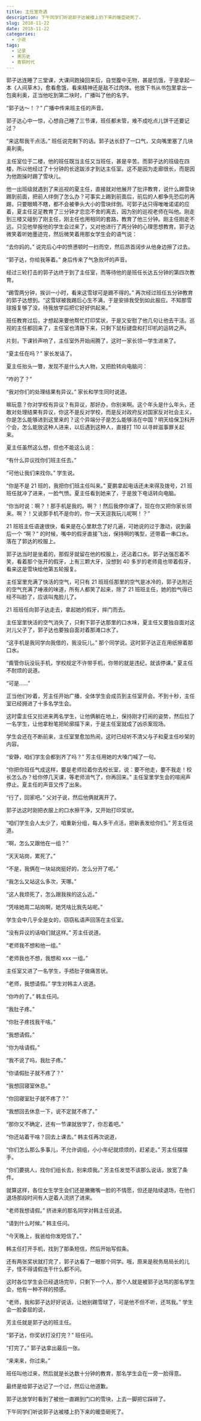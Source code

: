```yaml
---
title: 主任室奇遇
description: 下午同学们听说郭子达被楼上扔下来的暖壶砸死了。
slug: 2018-11-22
date: 2018-11-22
categories:
  - 小说
tags:
  - 记录
  - 黑历史
  - 青铜时代
---
```


郭子达连睡了三堂课，大课间跑操回来后，自觉腹中无物，甚是饥饿，于是拿起一本《人间草木》，愈看愈饿，看来精神还是敌不过肉体。他放下书从书包里拿出一包奥利奥，正当他吃到第二块时，广播叫了他的名字。

“郭子达～！？” 广播中传来班主任的声音。

郭子达心中一惊，心想自己睡了三节课，班任都未管，难不成吃点儿饼干还要记过？

“来这帮我干点活。” 班任说完剩下的话。郭子达长舒了一口气，又向嘴里塞了几块奥利奥。

主任室位于二楼，他的班任既当主任又当班任，甚是辛苦。而郭子达的班级在四楼，所以他经过了十分钟的长途跋涉才到达主任室。这不是因为走廊很长，而是因为他跑操时踢了雪块儿。

他一出班级就遇到了来巡视的夏主任，直接就对他展开了批评教育，说什么踢雪块踢到前面，把前人绊倒了怎么办？可事实上踢到前面后，前后的人都争先恐后的再踢，只要眼睛不瞎，都不会被拳头大小的雪块绊倒。可郭子达只得唯唯诺诺的应着，夏主任足足教育了三分钟才恋恋不舍的离去，因为别的巡视老师在叫他。刚走到三楼又碰到了刚主任，刚主任也用相同的套路，教育了他三分钟。刚主任刚走不远，只见他举报他的学生会过来了，又对他进行了两分钟的心理思想教育。郭子达微笑着听她墨迹完，然后微笑着用那女学生会的语气说：

“去你妈的。” 说完后心中的愤懑顿时一扫而空，然后昂首阔步从他身边擦了过去。

“郭子达，你给我等着。” 身后传来了气急败坏的声音。

经过三轮打击的郭子达终于到了主任室，而等待他的是班任长达五分钟的第四次教育。

“踢雪两分钟，挨训一小时，看来这雪球可是踢不得的。” 再次经过班任五分钟教育的郭子达想到。“这雪球被我踢后心生不满，于是安排我受到如此报应。不知那雪球报复够了没，待我放学后把它好好供起来。”

班任教育过后，才想起来要他帮忙打印奖状，于是又安慰了他几句让他去干活。巡视的主任都回来了，主任室也清静下来，只剩下鼠标键盘和打印机的运转之声。

片刻，下课铃声响了，主任室外开始闹腾了，这时一家长领一学生进来了。

“夏主任在吗？” 家长发话了。

夏主任抬头一瞥，发现不是什么大人物，又把脸转向电脑问：

“咋的了？”

“我对你们的处理结果有异议。” 家长和学生同时说道。

嘛玩意？你对学校有异议？有异议，那好办，你别来啊。这个年头是什么年头，还敢对处理结果有异议，你这不是反对学校，而是反对政府反对国家反对社会主义，你是怎么能够进到这里来的？这个异端分子是怎么能够活在中国？明天给保卫科开个会，怎么能放这种人进来，以后遇到这种人，直接打 110 以寻衅滋事罪关起来。

夏主任虽然这么想，但也不能这么说：

“有什么异议找你们班主任去。”

“可他让我们来找你。” 学生说。

“你是不是 21 班的，我把你们班主任叫来。” 夏鹏拿起电话还未来得及拨号，21 班班任就冲了进来，一脸气愤。夏主任看到她来了，于是放下电话转向电脑。

“你当时说：啊？！那手机是我的。啊？！然后我停你课了，现在你又把你家长领来。啊？！又说那手机不是你的，你一天天逗我玩儿呢啊！？”

21 班班主任语速很快，看来是在心里默念了好几遍，可她说的过于激动，说到最后一个 “啊？” 的时候，嘴中的假牙直接飞出，保持啊的嘴型，还带着一串口水。落在了郭达的校服上。

郭子达当时是坐着的，那假牙就留在他的校服上，还沾着口水。郭子达强忍着不笑，看着那个张开的假牙，上有三颗大牙，没想到 40 多岁的老师竟也带着假牙，看来这是雪块给他第五轮报复。

主任室里充满了快活的空气，可只有 21 班班任那里的空气是冰冷的，郭子达附近的空气充满了唾液的味道，所有人都笑了起来，除了 21 班班主任，她的脸气得已经不叫脸了，应该叫鬼脸儿了。

21 班班任向郭子达走去，拿起她的假牙，摔门而去。

主任室里快活的空气消失了，只剩下郭子达那里的口水味，夏主任又要独自面对这对儿父子了，郭子达也要独自面对着那滩口水了。

“这手机是我同学向我借的，我没玩儿。” 那个同学说。这时郭子达正在用纸擦着那口水。

“甭管你玩没玩手机，学校规定不许带手机，你带的就是违纪，就该停课。” 夏主任不耐烦的说道。

“可是……”

正当他们吵着，芳主任开始广播，全体学生会成员到主任室开会。不到十秒，主任室已经拥进了十多名学生会。

这时雷主任又拉进来两名学生，让他俩躺在地上，保持刚才打闹的姿势，然后拉了一名学生，让他拿粉笔把轮廓描下来，于是主任室就成了凶杀案现场。

学生会还在不断前来，主任室里愈加热闹，这时已经听不清父与子和夏主任吵架的内容。

“安静，咱们学生会都到齐了吗？” 芳主任用她的大嗓门喊了一句。

“你把你班任气成这样，要是老师拉着你去校长室，说：要不他走，要不我走！校长怎么办？给你停几天课，等老师消气了，你再回来。” 主任室里学生会的喧闹声停止。夏主任的声音又传了出来。

“行了，回家吧。” 父对子说，然后他俩就离开了。

郭子达这时刚把衣服上的口水擦干净，又开始打印奖状。

“咱们学生会人太少了，咱重新分组，每人多干点活，把新表发给你们。” 芳主任说道。

“啊，怎么又跟他在一组？”

“天天站岗，累死了。”

“不是，我俩在一块站岗挺好的，怎么分开了呢。”

“我怎么又站这么多次，天哪。”

“这人我烦死了，怎么跟我挨的这么近。”

“凭啥她周二站岗啊，她凭啥比我先站呢。”

学生会中几乎全是女的，窃窃私语声回荡在主任室。

“没有异议的话咱们就这样。” 芳主任说道。

“老师我不想和他一组。”

“老师我也不想，我想和 xxx 一组。”

主任室又进了一名学生，手捂肚子做痛苦状。

“老师，我想请假。” 学生对韩主人说道。

“你咋的了。” 韩主任问。

“我肚子疼。”

“你肚子疼找我干啥。”

“我想请假。”

“你为啥请假。”

“我不说了吗，我肚子疼。”

“你请假肚子就不疼了？”

“我想回寝室休息。”

“你回寝室肚子就不疼了？”

“我想回去休息一下，说不定就不疼了。”

“那你又不确定，还有一节课就放学了，你忍着吧。”

“你还站着干啥？回去上课去。” 韩主任再次说道，

“你们怎么那么多事儿，不允许调组，小小年纪就烦烦的，赶紧走。” 芳主任摆摆手。

“你们要挑人，找你们组长去，别来烦我。” 芳主任发觉不该那么说话，放宽了条件。

就算这样，各位女生学生会们还是撇撇嘴一脸的不情愿，但还是陆续退场，在他们退场那段时间有人逆着人流挤了进来。

“老师我想请假。” 挤进来的那名同学对韩主任说道。

“请到什么时候。” 韩主任问。

“今天晚上，我爸给你发短信了。”

韩主任打开手机，找到了那条短信，然后开始写假条。

还有两张奖状就打完了，郭子达看了一眼那个同学。哦，原来是税务局局长的儿子，怪不得请假连干什么都不问。

这时各位学生会已经退场完毕，只剩下一个人，那个人就是被郭子达骂的那名学生会，他有一种不祥的预感。

“老师，我和郭子达好好说话，让她别踢雪球了，可是他不但不听，还骂我。” 学生会一脸委屈的说，

芳主任就是郭子达的班主任。

“郭子达，你奖状打没打完？” 班任问。

“打完了。” 郭子达拿出最后一张。

“来来来，你过来。”

班任叫他过来，然后就是长达数十分钟的教育，那名学生会在一旁一脸得意。

最终是给郭子达记了一个过，然后让他道歉。

郭子达放学时看到了被他一直踢到门口的雪块，上去一脚把它踩碎了。

下午同学们听说郭子达被楼上扔下来的暖壶砸死了。
